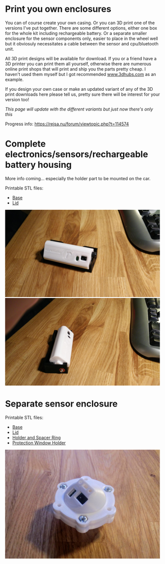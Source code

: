 # Print you own enclosures

You can of course create your own casing. Or you can 3D print one of the versions I've put together. There are some different options, either one box for the whole kit including rechargeable battery. Or a separate smaller enclosure for the sensor components only, easier to place in the wheel well but it obviosuly necessitates a cable between the sensor and cpu/bluetooth unit.

All 3D print designs will be available for download. If you or a friend have a 3D printer you can print them all yourself, otherwise there are numerous online print shops that will print and ship you the parts pretty cheap. I haven't used them myself but I got recommended www.3dhubs.com as an example.



If you design your own case or make an updated variant of any of the 3D print downloads here please tell us, pretty sure there will be interest for your version too!



_This page will update with the different variants but just now there's only this_

Progress info: https://rejsa.nu/forum/viewtopic.php?t=114574

# Complete electronics/sensors/rechargeable battery housing

More info coming... especially the holder part to be mounted on the car.  

Printable STL files:  
- <a href=printables/Main%20Housing%20Base.stl>Base</a>
- <a href=printables/Main%20Housing%20Lid.stl>Lid</a>  


<img src=images/main%20housing%20early%20wip%201.jpg>

<img src=images/main%20housing%20early%20wip%202.jpg>


# Separate sensor enclosure

Printable STL files:  
- <a href=printables/Minisensor%20Base.stl>Base</a>  
- <a href=printables/Minisensor%20Lid.stl>Lid</a>  
- <a href=printables/Minisensor%20Holder%20and%20Spacer%20Ring.stl>Holder and Spacer Ring</a>  
- <a href=printables/Minisensor%20Protection%20Window%20Holder.stl>Protection Window Holder</a>  

<img src="images/minisensor.jpg">

